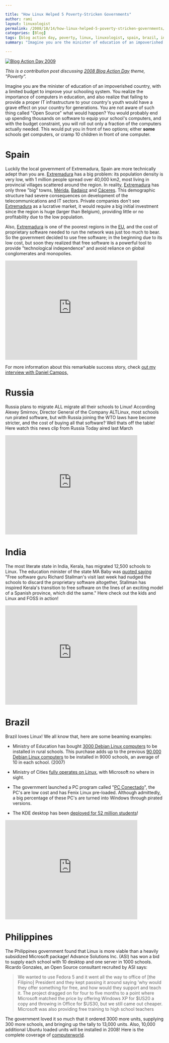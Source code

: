 ```yaml
---

title: "How Linux Helped 5 Poverty-Stricken Governments"
author: rami
layout: linuxologist
permalink: /2008/10/14/how-linux-helped-5-poverty-stricken-governments/
categories: [Blog]
tags: [blog action day, poverty, linux, linuxologist, spain, brazil, india, russia, phillipines]
summary: "Imagine you are the minister of education of an impoverished country, with a limited budget to improve your schooling system. You realize the importance of computers in education, and also realize that failing to provide a proper IT infrastructure to your country's youth would have a grave effect on your country for generations. You are not aware of such thing called 'Open Source' what would happen? You would probably end up spending thousands on software to equip your school's computers, and with the budget constraint, you will roll out only a fraction of the computers actually needed. This would put you in front of two options; either **some** schools get computers, or cramp 10 children in front of one computer."

---
```


[![Blog Action Day 2009](/assets/images/content/blog/blog-action-day-2008.jpg)](http://blogactionday.org/)

_This is a contribution post discussing [2008 Blog Action Day](http://site.blogactionday.org/about/) theme, "Poverty"._

Imagine you are the minister of education of an impoverished country, with a limited budget to improve your schooling system. You realize the importance of computers in education, and also realize that failing to provide a proper IT infrastructure to your country's youth would have a grave effect on your country for generations. You are not aware of such thing called "Open Source" what would happen? You would probably end up spending thousands on software to equip your school's computers, and with the budget constraint, you will roll out only a fraction of the computers actually needed. This would put you in front of two options; either **some** schools get computers, or cramp 10 children in front of one computer.

# Spain

Luckily the local government of Extremadura, Spain are more technically adept than you are. [Extremadura](http://en.wikipedia.org/wiki/Extremadura) has a big problem: its population density is very low, with 1 million people spread over 40,000 km2, most living in provincial villages scattered around the region. In reality, [Extremadura](http://en.wikipedia.org/wiki/Extremadura) has only three "big" towns, [Mérida](http://en.wikipedia.org/wiki/M%C3%A9rida%2C_Spain), [Badajoz](http://en.wikipedia.org/wiki/Badajoz) and [Cáceres](http://en.wikipedia.org/wiki/C%C3%A1ceres%2C_Spain). This demographic structure had severe consequences on development of the telecommunications and IT sectors. Private companies don't see [Extremadura](http://en.wikipedia.org/wiki/Extremadura) as a lucrative market, it would require a big initial investment since the region is huge (larger than Belgium), providing little or no profitability due to the low population.

Also, [Extremadura](http://en.wikipedia.org/wiki/Extremadura) is one of the poorest regions in the [EU](http://en.wikipedia.org/wiki/Eu), and the cost of proprietary software needed to run the network was just too much to bear. So the government decided to use free software; in the beginning due to its low cost, but soon they realized that free software is a powerful tool to provide "technological independence" and avoid reliance on global conglomerates and monopolies.

<iframe width="420" height="315" src="https://www.youtube-nocookie.com/embed/nR8Oh0Js_lA?rel=0&amp;controls=0&amp;showinfo=0" frameborder="0" allowfullscreen></iframe>

For more information about this remarkable success story, check [out my interview with Daniel Campos,](/2008/02/07/an-interview-with-spanish-region-extremadura-linux-developer)

# Russia

Russia plans to migrate ALL migrate all their schools to Linux! According Alexey Smirnov, Director General of the Company ALTLinux, most schools run pirated software, but with Russia joining the WTO laws have become stricter, and the cost of buying all that software? Well thats off the table! Here watch this news clip from Russia Today aired last March

<iframe width="420" height="315" src="https://www.youtube-nocookie.com/embed/gYFWGRSH5Rw?rel=0&amp;controls=0&amp;showinfo=0" frameborder="0" allowfullscreen></iframe>

# India

The most literate state in India, Kerala, has migrated 12,500 schools to Linux. The education minister of the state MA Baby was [quoted saying](http://www.financialexpress.com/news/Kerala-logs-Microsoft-out/175487/) "Free software guru Richard Stallman's visit last week had nudged the schools to discard the proprietary software altogether, Stallman has inspired Kerala's transition to free software on the lines of an exciting model of a Spanish province, which did the same." Here check out the kids and Linux and FOSS in action!

<iframe width="420" height="315" src="https://www.youtube-nocookie.com/embed/OGKL8MG_O_E?rel=0&amp;controls=0&amp;showinfo=0" frameborder="0" allowfullscreen></iframe>

# Brazil

Brazil loves Linux! We all know that, here are some beaming examples:

* Ministry of Education has bought [3000 Debian Linux computers](http://times.debian.net/1199-Ministry-from-Brazil-buying-3000-with-four-terminal-Debian-computers.) to be installed in rural schools. This purchase adds up to the previous [90,000 Debian Linux computers](http://times.debian.net/1189-Brazil-Ministry-buying-90,000-Debian-GNU-Linux-machines) to be installed in 9000 schools, an average of 10 in each school. (2007)

* Ministry of Cities [fully operates on Linux](http://news.bbc.co.uk/2/hi/business/4602325.stm), with Microsoft no where in sight.
* The government launched a PC program called "[PC Conectado](http://www.google.com/translate?u=http%3A%2F%2Fwww.softwarelivre.gov.br%2Fnoticias%2Fpcconectado%2Fview&langpair=pt%7Cen&hl=en&ie=UTF8)", the PC's are low cost and has Fenix Linux pre-loaded. Although admittedly, a big percentage of these PC's are turned into Windows through pirated versions.
* The KDE desktop has been [deployed for 52 million students](http://linux.slashdot.org/article.pl?sid=08/04/25/1159232&from=rss)!

<iframe width="420" height="315" src="https://www.youtube-nocookie.com/embed/rPu_ONsrHeE?rel=0&amp;controls=0&amp;showinfo=0" frameborder="0" allowfullscreen></iframe>

# Philippines

The Philippines government found that Linux is more viable than a heavily subsidized Microsoft package! Advance Solutions Inc. (ASI) has won a bid to supply each school with 10 desktop and one server in 1000 schools. Ricardo Gonzales, an Open Source consultant recruited by ASI says:

> We wanted to use Fedora 5 and it went all the way to office of \[the Filipino\] President and they kept passing it around saying 'why would they offer something for free, and how would they support and teach it. The project dragged on for four to five months to a point where Microsoft matched the price by offering Windows XP for $US20 a copy and throwing in Office for $US30, but we still came out cheaper. Microsoft was also providing free training to high school teachers

The government loved it so much that it ordered 3000 more units, supplying 300 more schools, and bringing up the tally to 13,000 units. Also, 10,000 additional Ubuntu loaded units will be installed in 2008! Here is the complete coverage of [computerworld](http://www.computerworld.com.au/index.php/id;1163450117 "computerworld"). 

